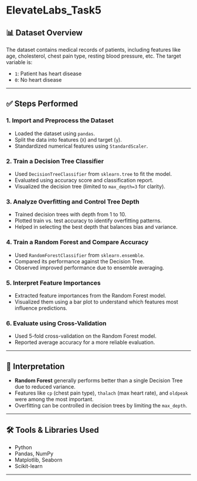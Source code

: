 # ElevateLabs_Task5

## 📊 Dataset Overview

The dataset contains medical records of patients, including features like age, cholesterol, chest pain type, resting blood pressure, etc. The target variable is:
- `1`: Patient has heart disease
- `0`: No heart disease

---

## ✅ Steps Performed

### 1. Import and Preprocess the Dataset
- Loaded the dataset using `pandas`.
- Split the data into features (`X`) and target (`y`).
- Standardized numerical features using `StandardScaler`.

### 2. Train a Decision Tree Classifier
- Used `DecisionTreeClassifier` from `sklearn.tree` to fit the model.
- Evaluated using accuracy score and classification report.
- Visualized the decision tree (limited to `max_depth=3` for clarity).

### 3. Analyze Overfitting and Control Tree Depth
- Trained decision trees with depth from 1 to 10.
- Plotted train vs. test accuracy to identify overfitting patterns.
- Helped in selecting the best depth that balances bias and variance.

### 4. Train a Random Forest and Compare Accuracy
- Used `RandomForestClassifier` from `sklearn.ensemble`.
- Compared its performance against the Decision Tree.
- Observed improved performance due to ensemble averaging.

### 5. Interpret Feature Importances
- Extracted feature importances from the Random Forest model.
- Visualized them using a bar plot to understand which features most influence predictions.

### 6. Evaluate using Cross-Validation
- Used 5-fold cross-validation on the Random Forest model.
- Reported average accuracy for a more reliable evaluation.

---

## 🧠 Interpretation

- **Random Forest** generally performs better than a single Decision Tree due to reduced variance.
- Features like `cp` (chest pain type), `thalach` (max heart rate), and `oldpeak` were among the most important.
- Overfitting can be controlled in decision trees by limiting the `max_depth`.

---

## 🛠️ Tools & Libraries Used

- Python
- Pandas, NumPy
- Matplotlib, Seaborn
- Scikit-learn

---
